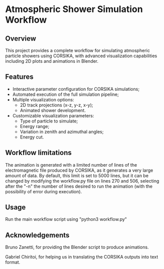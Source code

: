 # Atmospheric Shower Simulation Workflow

## Overview

This project provides a complete workflow for simulating atmospheric particle showers using CORSIKA, with advanced visualization capabilities including 2D plots and animations in Blender.

## Features

- Interactive parameter configuration for CORSIKA simulations;
- Automated execution of the full simulation pipeline;
- Multiple visualization options:
  - 2D track projections (x-z, y-z, x-y);
  - Animated shower development.
- Customizable visualization parameters:
  - Type of particle to simulate;
  - Energy range;
  - Variation in zenith and azimuthal angles;
  - Energy cut.

## Workflow limitations

The animation is generated with a limited number of lines of the electromagnetic file produced by CORSIKA, as it generates a very large amount of data. By default, this limit is set to 5000 lines, but it can be changed by modifying the workflow.py file on lines 270 and 506, selecting after the "-n" the number of lines desired to run the animation (with the possibility of error during execution).

## Usage

Run the main workflow script using "python3 workflow.py"

## Acknowledgements

Bruno Zanetti, for providing the Blender script to produce animations.

Gabriel Chiritoi, for helping us in translating the CORSIKA outputs into text format.
